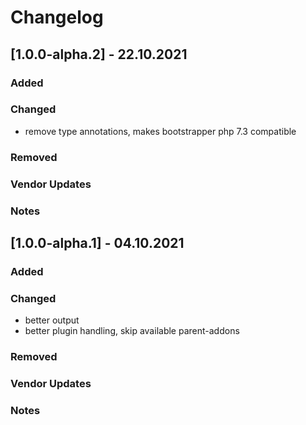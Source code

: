 # Changelog

## [1.0.0-alpha.2] - 22.10.2021

### Added

### Changed
- remove type annotations, makes bootstrapper php 7.3 compatible

### Removed

### Vendor Updates

### Notes

## [1.0.0-alpha.1] - 04.10.2021

### Added

### Changed
- better output
- better plugin handling, skip available parent-addons

### Removed

### Vendor Updates

### Notes


